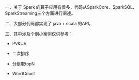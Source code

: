 一、关于 Spark 的算子应用有很多，代码从SparkCore、SparkSQL、SparkStreaming三个方面进行阐述。

二、大部分代码都实现了 java + scala 的API。

三、其中涉及个别小案例仅供参考：

- PV&UV

- 二次排序

- 分组取topN
- WordCount